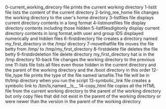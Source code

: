 0-current_working_direcory file prints the current working directory
1-listit  file lists the content of the current directory
2-bring_me_home file changes the working directory to the user's home directory
3-listfiles file displays current directory contents in a long format
4-listmorefiles file display directory contents including those hidden
5-listfilesdigitonly display current directory contents in long format,with user and group IDS displayed numerically and hidden files
6-firstdirectory file creates a directory named my_first_directory in the /tmp/ directory
7-movethatfile file moves the file betty from /tmp/ to /tmp/my_first_directory
8-firstdelete file deletes the file betty
9-firstdirdeletion file delete directory my_first_directory hat is in the /tmp directory
10-back file changes the working directory to the previous one
11-lists file lists all files even those hidden in the current directory and the parent of the working directory and the /boot directory in this order
12-file_type file prints the type of the file named iamafile.The file will be in th/tmp directory when you run the script
13-symbolic_link file creates a symbolic link to /bin/ls,named__ls__
14-copy_html file copies all the HTML file from the current working directory to the parent of the working directory but only copy files that did not exist in the parent of the working directory or were newer than the version in the parent of the working directory

